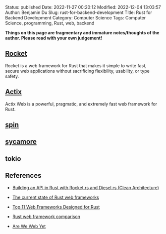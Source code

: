 Status: published
Date: 2022-11-27 00:20:12
Modified: 2022-12-04 13:03:57
Author: Benjamin Du
Slug: rust-for-backend-development
Title: Rust for Backend Development
Category: Computer Science
Tags: Computer Science, programming, Rust, web, backend

**Things on this page are fragmentary and immature notes/thoughts of the author. Please read with your own judgement!**

## [Rocket](https://rocket.rs/)
Rocket is a web framework for Rust 
that makes it simple to write fast, secure web applications 
without sacrificing flexibility, usability, or type safety.

## [Actix](https://actix.rs/)
Actix Web is a powerful, pragmatic, and extremely fast web framework for Rust.

## [spin](https://github.com/fermyon/spin)

## [sycamore](https://github.com/sycamore-rs/sycamore)

## tokio

## References

- [Building an API in Rust with Rocket.rs and Diesel.rs (Clean Architecture)](https://medium.com/@jeynesbrook/building-an-api-in-rust-with-rocket-rs-and-diesel-rs-clean-architecture-8f6092ee2606)

- [The current state of Rust web frameworks](https://blog.logrocket.com/current-state-rust-web-frameworks/)

- [Top 11 Web Frameworks Designed for Rust](https://www.atatus.com/blog/web-frameworks-designed-for-rust/)

- [Rust web framework comparison](https://github.com/flosse/rust-web-framework-comparison)

- [Are We Web Yet](http://www.arewewebyet.org/)
